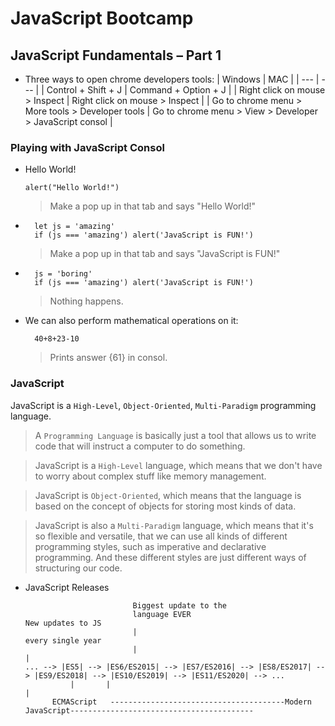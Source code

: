 # JavaScript Bootcamp

## <!-- Section 01: --> JavaScript Fundamentals – Part 1

* Three ways to open chrome developers tools:
  | Windows | MAC |
  | --- | --- |
  | Control + Shift + J | Command + Option + J |
  | Right click on mouse > Inspect | Right click on mouse > Inspect |
  | Go to chrome menu > More tools > Developer tools | Go to chrome menu > View > Developer > JavaScript consol |

### Playing with JavaScript Consol
* Hello World! <br> <!-- In JavaScript Consol -->
  ```
  alert("Hello World!")
  ```
  > Make a pop up in that tab and says "Hello World!"

* 
  ``` 
    let js = 'amazing'
    if (js === 'amazing') alert('JavaScript is FUN!')
  ```
  > Make a pop up in that tab and says "JavaScript is FUN!"

* 
  ``` 
    js = 'boring'
    if (js === 'amazing') alert('JavaScript is FUN!')
  ```
  > Nothing happens.

* We can also perform mathematical operations on it: <!-- Can use consol as a calculator -->
  ``` 
    40+8+23-10
  ```
  > Prints answer {61} in consol.

### JavaScript
JavaScript is a `High-Level`, `Object-Oriented`, `Multi-Paradigm` programming language.
 > A `Programming Language` is basically just a tool that allows us to write code that will instruct a computer to do something.
 
 > JavaScript is a `High-Level` language, which means that we don't have to worry about complex stuff like memory management.
 
 > JavaScript is `Object-Oriented`, which means that the language is based on the concept of objects for storing most kinds of data.
 
 > JavaScript is also a `Multi-Paradigm` language, which means that it's so flexible and versatile, that we can use all kinds of different programming styles, such as imperative and declarative programming. And these different styles are just different ways of structuring our code.


* JavaScript Releases
  ```
                          Biggest update to the 
                          language EVER                                                                      New updates to JS
                          |                                                                                  every single year
                          |                                                                                                  |
  ... --> |ES5| --> |ES6/ES2015| --> |ES7/ES2016| --> |ES8/ES2017| --> |ES9/ES2018| --> |ES10/ES2019| --> |ES11/ES2020| --> ...
            |       |                                                                                                 |
        ECMAScript   ---------------------------------------Modern JavaScript-----------------------------------------
  ```









